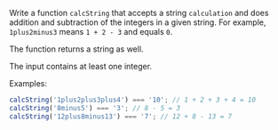 Write a function `calcString` that accepts a string `calculation` and does addition and subtraction of the integers in a given string. For example, `1plus2minus3` means `1 + 2 - 3` and equals `0`.

The function returns a string as well.

The input contains at least one integer.

Examples:

```javascript
calcString('1plus2plus3plus4') === '10'; // 1 + 2 + 3 + 4 = 10
calcString('8minus5') === '3'; // 8 - 5 = 3
calcString('12plus8minus13') === '7'; // 12 + 8 - 13 = 7
```

